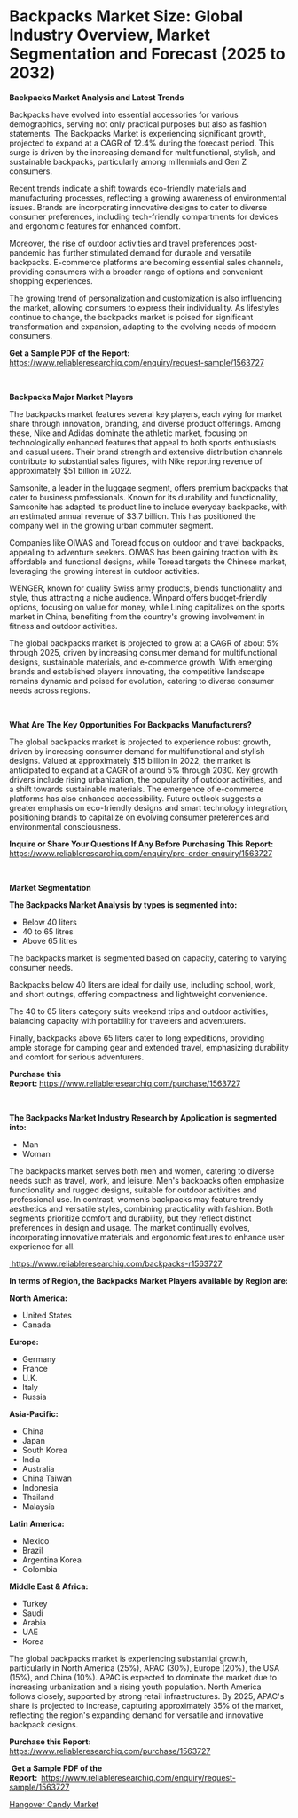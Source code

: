 <p><h1>Backpacks Market Size: Global Industry Overview, Market Segmentation and Forecast (2025 to 2032)</h1></p><p><strong>Backpacks Market Analysis and Latest Trends</strong></p>
<p><p>Backpacks have evolved into essential accessories for various demographics, serving not only practical purposes but also as fashion statements. The Backpacks Market is experiencing significant growth, projected to expand at a CAGR of 12.4% during the forecast period. This surge is driven by the increasing demand for multifunctional, stylish, and sustainable backpacks, particularly among millennials and Gen Z consumers.</p><p>Recent trends indicate a shift towards eco-friendly materials and manufacturing processes, reflecting a growing awareness of environmental issues. Brands are incorporating innovative designs to cater to diverse consumer preferences, including tech-friendly compartments for devices and ergonomic features for enhanced comfort. </p><p>Moreover, the rise of outdoor activities and travel preferences post-pandemic has further stimulated demand for durable and versatile backpacks. E-commerce platforms are becoming essential sales channels, providing consumers with a broader range of options and convenient shopping experiences. </p><p>The growing trend of personalization and customization is also influencing the market, allowing consumers to express their individuality. As lifestyles continue to change, the backpacks market is poised for significant transformation and expansion, adapting to the evolving needs of modern consumers.</p></p>
<p><strong>Get a Sample PDF of the Report:&nbsp;</strong> <a href="https://www.reliableresearchiq.com/enquiry/request-sample/1563727?utm_campaign=2251&utm_medium=2&utm_source=Github&utm_content=ia&utm_term=05022025&utm_id=backpacks">https://www.reliableresearchiq.com/enquiry/request-sample/1563727</a></p>
<p>&nbsp;</p>
<p><strong>Backpacks Major Market Players</strong></p>
<p><p>The backpacks market features several key players, each vying for market share through innovation, branding, and diverse product offerings. Among these, Nike and Adidas dominate the athletic market, focusing on technologically enhanced features that appeal to both sports enthusiasts and casual users. Their brand strength and extensive distribution channels contribute to substantial sales figures, with Nike reporting revenue of approximately $51 billion in 2022.</p><p>Samsonite, a leader in the luggage segment, offers premium backpacks that cater to business professionals. Known for its durability and functionality, Samsonite has adapted its product line to include everyday backpacks, with an estimated annual revenue of $3.7 billion. This has positioned the company well in the growing urban commuter segment.</p><p>Companies like OIWAS and Toread focus on outdoor and travel backpacks, appealing to adventure seekers. OIWAS has been gaining traction with its affordable and functional designs, while Toread targets the Chinese market, leveraging the growing interest in outdoor activities.</p><p>WENGER, known for quality Swiss army products, blends functionality and style, thus attracting a niche audience. Winpard offers budget-friendly options, focusing on value for money, while Lining capitalizes on the sports market in China, benefiting from the country's growing involvement in fitness and outdoor activities.</p><p>The global backpacks market is projected to grow at a CAGR of about 5% through 2025, driven by increasing consumer demand for multifunctional designs, sustainable materials, and e-commerce growth. With emerging brands and established players innovating, the competitive landscape remains dynamic and poised for evolution, catering to diverse consumer needs across regions.</p></p>
<p>&nbsp;</p>
<p><strong>What Are The Key Opportunities For Backpacks Manufacturers?</strong></p>
<p><p>The global backpacks market is projected to experience robust growth, driven by increasing consumer demand for multifunctional and stylish designs. Valued at approximately $15 billion in 2022, the market is anticipated to expand at a CAGR of around 5% through 2030. Key growth drivers include rising urbanization, the popularity of outdoor activities, and a shift towards sustainable materials. The emergence of e-commerce platforms has also enhanced accessibility. Future outlook suggests a greater emphasis on eco-friendly designs and smart technology integration, positioning brands to capitalize on evolving consumer preferences and environmental consciousness.</p></p>
<p><strong>Inquire or Share Your Questions If Any Before Purchasing This Report:</strong> <a href="https://www.reliableresearchiq.com/enquiry/pre-order-enquiry/1563727?utm_campaign=2251&utm_medium=2&utm_source=Github&utm_content=ia&utm_term=05022025&utm_id=backpacks">https://www.reliableresearchiq.com/enquiry/pre-order-enquiry/1563727</a></p>
<p>&nbsp;</p>
<p><strong>Market Segmentation</strong></p>
<p><strong>The Backpacks Market Analysis by types is segmented into:</strong></p>
<p><ul><li>Below 40 liters</li><li>40 to 65 litres</li><li>Above 65 litres</li></ul></p>
<p><p>The backpacks market is segmented based on capacity, catering to varying consumer needs. </p><p>Backpacks below 40 liters are ideal for daily use, including school, work, and short outings, offering compactness and lightweight convenience. </p><p>The 40 to 65 liters category suits weekend trips and outdoor activities, balancing capacity with portability for travelers and adventurers. </p><p>Finally, backpacks above 65 liters cater to long expeditions, providing ample storage for camping gear and extended travel, emphasizing durability and comfort for serious adventurers.</p></p>
<p><strong>Purchase this Report:&nbsp;</strong><a href="https://www.reliableresearchiq.com/purchase/1563727?utm_campaign=2251&utm_medium=2&utm_source=Github&utm_content=ia&utm_term=05022025&utm_id=backpacks">https://www.reliableresearchiq.com/purchase/1563727</a></p>
<p>&nbsp;</p>
<p><strong>The Backpacks Market Industry Research by Application is segmented into:</strong></p>
<p><ul><li>Man</li><li>Woman</li></ul></p>
<p><p>The backpacks market serves both men and women, catering to diverse needs such as travel, work, and leisure. Men's backpacks often emphasize functionality and rugged designs, suitable for outdoor activities and professional use. In contrast, women’s backpacks may feature trendy aesthetics and versatile styles, combining practicality with fashion. Both segments prioritize comfort and durability, but they reflect distinct preferences in design and usage. The market continually evolves, incorporating innovative materials and ergonomic features to enhance user experience for all.</p></p>
<p><a href="https://www.reliableresearchiq.com/backpacks-r1563727?utm_campaign=2251&utm_medium=2&utm_source=Github&utm_content=ia&utm_term=05022025&utm_id=backpacks">&nbsp;https://www.reliableresearchiq.com/backpacks-r1563727</a></p>
<p><strong>In terms of Region, the Backpacks Market Players available by Region are:</strong></p>
<p>
    <p> <strong> North America: </strong>
        <ul>
            <li>United States</li>
            <li>Canada</li>
        </ul>
        </p> 
    <p> <strong> Europe: </strong>
        <ul>
            <li>Germany</li>
            <li>France</li>
            <li>U.K.</li>
            <li>Italy</li>
            <li>Russia</li>
        </ul>
        </p> 
    <p> <strong> Asia-Pacific: </strong>
        <ul>
            <li>China</li>
            <li>Japan</li>
            <li>South Korea</li>
            <li>India</li>
            <li>Australia</li>
            <li>China Taiwan</li>
            <li>Indonesia</li>
            <li>Thailand</li>
            <li>Malaysia</li>
        </ul>
        </p> 
    <p> <strong> Latin America: </strong>
        <ul>
            <li>Mexico</li>
            <li>Brazil</li>
            <li>Argentina Korea</li>
            <li>Colombia</li>
        </ul>
        </p> 
    <p> <strong> Middle East & Africa: </strong>
        <ul>
            <li>Turkey</li>
            <li>Saudi</li>
            <li>Arabia</li>
            <li>UAE</li>
            <li>Korea</li>
        </ul>
    </p>
    </p>
<p><p>The global backpacks market is experiencing substantial growth, particularly in North America (25%), APAC (30%), Europe (20%), the USA (15%), and China (10%). APAC is expected to dominate the market due to increasing urbanization and a rising youth population. North America follows closely, supported by strong retail infrastructures. By 2025, APAC's share is projected to increase, capturing approximately 35% of the market, reflecting the region's expanding demand for versatile and innovative backpack designs.</p></p>
<p><strong>Purchase this Report: </strong><a href="https://www.reliableresearchiq.com/purchase/1563727?utm_campaign=2251&utm_medium=2&utm_source=Github&utm_content=ia&utm_term=05022025&utm_id=backpacks">https://www.reliableresearchiq.com/purchase/1563727</a></p>
<p>&nbsp;<strong>Get a Sample PDF of the Report:&nbsp;&nbsp;</strong><a href="https://www.reliableresearchiq.com/enquiry/request-sample/1563727?utm_campaign=2251&utm_medium=2&utm_source=Github&utm_content=ia&utm_term=05022025&utm_id=backpacks">https://www.reliableresearchiq.com/enquiry/request-sample/1563727</a></p>
<p><strong></strong></p>
<p><p><a href="https://github.com/AngelaWalsh696/Market-Research-Report-List-1/blob/main/hangover-candy-market.md?utm_campaign=2251&utm_medium=2&utm_source=Github&utm_content=ia&utm_term=05022025&utm_id=backpacks">Hangover Candy Market</a></p></p>